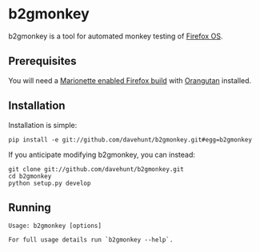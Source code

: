 # b2gmonkey

b2gmonkey is a tool for automated monkey testing of
[Firefox OS](https://developer.mozilla.org/en-US/docs/Mozilla/Firefox_OS).

## Prerequisites

You will need a
[Marionette enabled Firefox build](https://developer.mozilla.org/en-US/docs/Marionette/Builds)
with 
[Orangutan](https://github.com/mozilla-b2g/orangutan) installed.

## Installation

Installation is simple:

    pip install -e git://github.com/davehunt/b2gmonkey.git#egg=b2gmonkey

If you anticipate modifying b2gmonkey, you can instead:

    git clone git://github.com/davehunt/b2gmonkey.git
    cd b2gmonkey
    python setup.py develop

## Running

    Usage: b2gmonkey [options]

    For full usage details run `b2gmonkey --help`.
